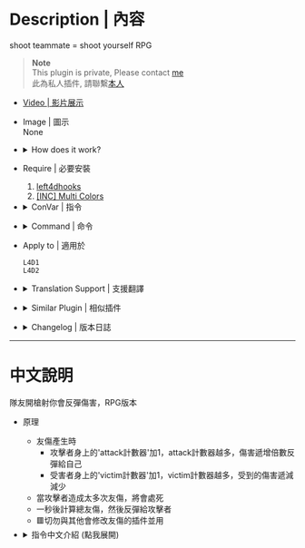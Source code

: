 # Description | 內容
shoot teammate = shoot yourself RPG

> __Note__ <br/>
This plugin is private, Please contact [me](https://github.com/fbef0102/Game-Private_Plugin#私人插件列表-private-plugins-list)<br/>
此為私人插件, 請聯繫[本人](https://github.com/fbef0102/Game-Private_Plugin#私人插件列表-private-plugins-list)

* [Video | 影片展示](https://youtu.be/5edUrzY1x5c)

* Image | 圖示
<br/>None

* <details><summary>How does it work?</summary>

	* When friendly fire damage happened,
		* Add 'attack counter' to attacker, the more 'attack counter', the more damage inflicted to attacker
		* Add 'victim counter' to victim, the more 'victim counter', the more damage decrease to victim
	* Kill attacker if cause too many damage
	* Announce total ff damage and reflict to attacker after 1 second
	* 🟥 Do not use with other plugin which modify friendly fire damage.
</details>

* Require | 必要安裝
	1. [left4dhooks](https://forums.alliedmods.net/showthread.php?t=321696)
	2. [[INC] Multi Colors](https://github.com/fbef0102/L4D1_2-Plugins/releases/tag/Multi-Colors)

* <details><summary>ConVar | 指令</summary>

	* cfg/sourcemod/anti-friendly_fire_RPG.cfg
		```php
		// If 1, Enable anti-friendly_fire RPG plugin.
		l4d_rpg_friendly_fire_enable "1"

		// Changes how ff announce displays FF damage. (1:In chat; 2: In Hint Box; 3: In center text)
		l4d_rpg_ff_announce_type "2"

		// How much distance range between attacker and victim are immune to ff. (0=Off)
		l4d_rpg_friendly_fire_immune_range "30"

		// Victim counter default for victim. (Must be Integer)
		l4d_rpg_friendly_fire_protect_divide "1"

		// Attack counter default for attacker. (Must be Integer)
		l4d_rpg_friendly_fire_damage_multi "1"

		// If 1, kill attacker if he reaches ff counter limit. (Default: 6)
		l4d_rpg_friendly_fire_count_limit "6"

		// If 1, kill attacker if his reaches ff damage limit. (Default: 100)
		l4d_rpg_friendly_fire_damage_limit "100"

		// If attacker is a new player who just joins the server, time in seconds to disable ff damage from him. (0=Off)
		l4d_rpg_friendly_fire_connect_player_disable_time "30"

		// FF damage to GodFrame player
		// 0=No Damage, 1=Damage inflicted to attacker + Add counter
		l4d_rpg_friendly_fire_godframe_handle "0"

		// FF damage to Bot
		// 0=No Damage, 1=Normal damage + No counter, 2=Modify damage + Add counter
		l4d_rpg_friendly_fire_bot_handle "2"

		// FF damage to incap player
		// 0=No Damage, 1=Normal damage + No counter, 2=Modify damage + Add counter
		l4d_rpg_friendly_fire_incap_handle "0"

		// FF flame damage to player
		// 0=No Damage, 1=Normal damage + No counter, 2=Modify damage + Add counter
		l4d_rpg_friendly_fire_flame_handle "1"

		// FF Pipe Bomb, Propane Tank, and Oxygen Tank damage to player
		// 0=No Damage, 1=Normal damage + No counter, 2=Modify damage + Add counter
		l4d_rpg_friendly_fire_exlode_handle "1"

		// (L4D2) FF damage with melee weapons/chainsaw to player
		// 0=No Damage, 1=Normal damage + No counter, 2=Modify damage + Add counter
		l4d_rpg_friendly_fire_melee_handle "1"

		// (L4D2) FF Grenade Launcher damage to player
		// 0=No Damage, 1=Normal damage + No counter, 2=Modify damage + Add counter
		l4d_rpg_friendly_fire_GL_handle "1"
		```
</details>

* <details><summary>Command | 命令</summary>

	None
</details>

* Apply to | 適用於
	```
	L4D1
	L4D2
	```

* <details><summary>Translation Support | 支援翻譯</summary>

	```
	English
	繁體中文
	简体中文
	```
</details>

* <details><summary>Similar Plugin | 相似插件</summary>

	1. [anti-friendly_fire](https://github.com/fbef0102/L4D1_2-Plugins/tree/master/anti-friendly_fire): shoot teammate = shoot yourself simple version
		> 簡單版反傷插件
	2. [anti-friendly_fire_V2](https://github.com/fbef0102/Game-Private_Plugin/tree/main/anti-friendly_fire_V2): shoot teammate = shoot yourself V2
		> 簡單版反傷插件，第二版本
</details>

* <details><summary>Changelog | 版本日誌</summary>

	* v1.9 (2024-5-24)
		* Fixed god frame damage

	* v1.8 (2024-5-2)
		* Update cvars

	* v1.7 (2023-11-18)
		* Add Chainsaw damage
		* Fixed fire bullet damage
		* Add grenade launcher damage

	* v1.6 (2023-5-4)
		* Fixed Melee damage
		* Translation Support

	* v1.5
		* Initial Release
</details>

- - - -
# 中文說明
隊友開槍射你會反彈傷害，RPG版本

* 原理
	* 友傷產生時
		* 攻擊者身上的'attack計數器'加1，attack計數器越多，傷害遞增倍數反彈給自己
		* 受害者身上的'victim計數器'加1，victim計數器越多，受到的傷害遞減減少
	* 當攻擊者造成太多次友傷，將會處死
	* 一秒後計算總友傷，然後反彈給攻擊者
	* 🟥切勿與其他會修改友傷的插件並用

* <details><summary>指令中文介紹 (點我展開)</summary>

	* cfg/sourcemod/anti-friendly_fire_RPG.cfg
		```php
		// 0=關閉插件, 1=啟動插件
		l4d_rpg_friendly_fire_enable "1"

		// 傷害提示該如何顯示. (0: 不提示, 1: 聊天框, 2: 黑底白字框, 3: 螢幕正中間)
		l4d_rpg_ff_announce_type "2"

		// 雙方在此範圍內不會受到傷害 (0=關閉這項功能)
		l4d_rpg_friendly_fire_immune_range "30"

		// 受害者身上的victim計數器的預設值. (必須是正整數)
		l4d_rpg_friendly_fire_protect_divide "1"

		// 攻擊者身上的attack計數器的預設值. (是正整數)
		l4d_rpg_friendly_fire_damage_multi "1"

		// 為1時，當攻擊者造成6次以上的友傷時，處死攻擊者 (預設: 6)
		l4d_rpg_friendly_fire_count_limit "6"

		// 為1時，當攻擊者造成100滴以上的友傷時，處死攻擊者 (預設: 100)
		l4d_rpg_friendly_fire_damage_limit "100"

		// 玩家進來的30秒內不會對其他人造成友傷 (0=關閉這項功能)
		l4d_rpg_friendly_fire_connect_player_disable_time "30"

		// 如果受害者正在處於無敵狀態
		// 0=無傷, 1=反彈傷害並增加計數器
		l4d_rpg_friendly_fire_godframe_handle "0"

		// 如果受害者是AI Bot
		// 0=無傷, 1=正常傷害，不增加計數器, 2=修改傷害並增加計數器
		l4d_rpg_friendly_fire_bot_handle "2"

		// 如果受害者是倒地玩家
		// 0=無傷, 1=正常傷害，不增加計數器, 2=修改傷害並增加計數器
		l4d_rpg_friendly_fire_incap_handle "0"

		// 火焰友傷
		// 0=無傷, 1=正常傷害，不增加計數器, 2=修改傷害並增加計數器
		l4d_rpg_friendly_fire_flame_handle "1"

		// 土製炸彈、瓦斯桶、氧氣罐友傷
		// 0=無傷, 1=正常傷害，不增加計數器, 2=修改傷害並增加計數器
		l4d_rpg_friendly_fire_exlode_handle "1"

		// (L4D2) 近戰武器/電鋸友傷
		// 0=無傷, 1=正常傷害，不增加計數器, 2=修改傷害並增加計數器
		l4d_rpg_friendly_fire_melee_handle "1"

		// (L4D2) 榴彈發射器友傷
		// 0=無傷, 1=正常傷害，不增加計數器, 2=修改傷害並增加計數器
		l4d_rpg_friendly_fire_GL_handle "1"
		```
</details>
